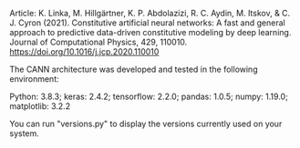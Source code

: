 Article: K. Linka, M. Hillgärtner, K. P. Abdolazizi, R. C. Aydin, M. Itskov, & C. J. Cyron (2021). Constitutive artificial neural networks: A fast and general approach to predictive data-driven constitutive modeling by deep learning. Journal of Computational Physics, 429, 110010. https://doi.org/10.1016/j.jcp.2020.110010


The CANN architecture was developed and tested in the following environment:

Python: 3.8.3; keras: 2.4.2; tensorflow: 2.2.0; pandas: 1.0.5; numpy: 1.19.0; matplotlib: 3.2.2

You can run "versions.py" to display the versions currently used on your system.
